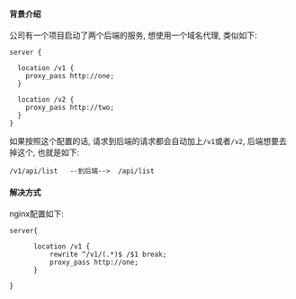 #### 背景介绍

公司有一个项目启动了两个后端的服务, 想使用一个域名代理, 类似如下:

```
server {

  location /v1 {
    proxy_pass http://one;
  }

  location /v2 {
    proxy_pass http://two;
  }
}
```

如果按照这个配置的话, 请求到后端的请求都会自动加上`/v1`或者`/v2`, 后端想要去掉这个, 也就是如下:

```
/v1/api/list   --到后端-->  /api/list
```

#### 解决方式

nginx配置如下:

```
server{

      location /v1 {
          rewrite ^/v1/(.*)$ /$1 break;
          proxy_pass http://one;
      }

}
```


